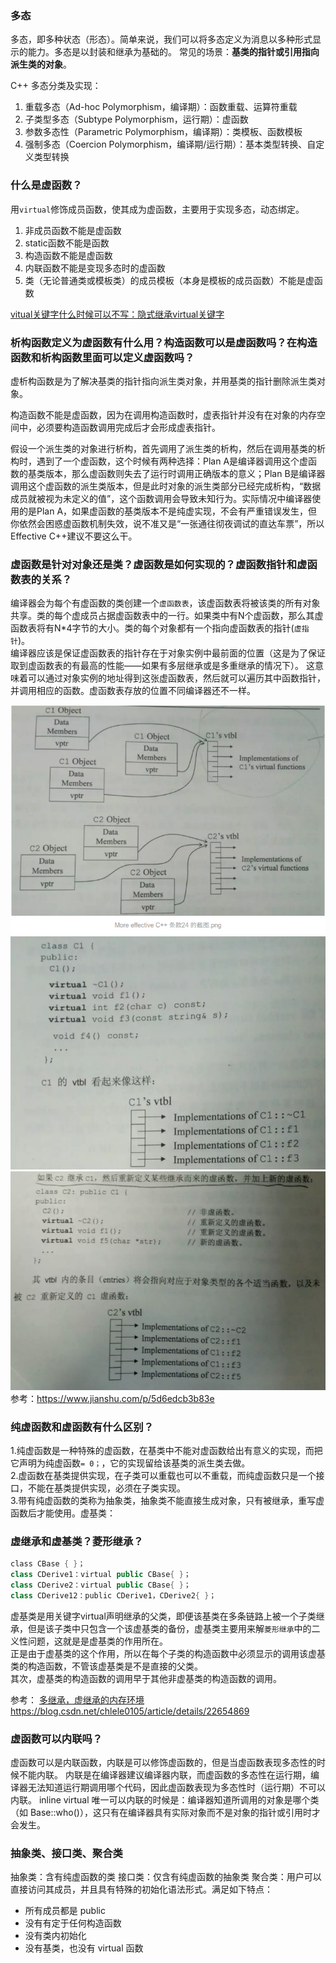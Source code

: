 
### 多态

多态，即多种状态（形态）。简单来说，我们可以将多态定义为消息以多种形式显示的能力。多态是以封装和继承为基础的。
常见的场景：**基类的指针或引用指向派生类的对象**。

C++ 多态分类及实现：

1. 重载多态（Ad-hoc Polymorphism，编译期）：函数重载、运算符重载
2. 子类型多态（Subtype Polymorphism，运行期）：虚函数
3. 参数多态性（Parametric Polymorphism，编译期）：类模板、函数模板
4. 强制多态（Coercion Polymorphism，编译期/运行期）：基本类型转换、自定义类型转换

### 什么是虚函数？

用`virtual`修饰成员函数，使其成为虚函数，主要用于实现多态，动态绑定。

1. 非成员函数不能是虚函数
2. static函数不能是函数
3. 构造函数不能是虚函数
4. 内联函数不能是变现多态时的虚函数
5. 类（无论普通类或模板类）的成员模板（本身是模板的成员函数）不能是虚函数

[vitual关键字什么时候可以不写：隐式继承virtual关键字](https://blog.csdn.net/lincyang/article/details/7794513)

### 析构函数定义为虚函数有什么用？构造函数可以是虚函数吗？在构造函数和析构函数里面可以定义虚函数吗？

虚析构函数是为了解决基类的指针指向派生类对象，并用基类的指针删除派生类对象。

构造函数不能是虚函数，因为在调用构造函数时，虚表指针并没有在对象的内存空间中，必须要构造函数调用完成后才会形成虚表指针。  

假设一个派生类的对象进行析构，首先调用了派生类的析构，然后在调用基类的析构时，遇到了一个虚函数，这个时候有两种选择：Plan A是编译器调用这个虚函数的基类版本，那么虚函数则失去了运行时调用正确版本的意义；Plan B是编译器调用这个虚函数的派生类版本，但是此时对象的派生类部分已经完成析构，“数据成员就被视为未定义的值”，这个函数调用会导致未知行为。实际情况中编译器使用的是Plan A，如果虚函数的基类版本不是纯虚实现，不会有严重错误发生，但你依然会困惑虚函数机制失效，说不准又是“一张通往彻夜调试的直达车票”，所以Effective C++建议不要这么干。

### 虚函数是针对对象还是类？虚函数是如何实现的？虚函数指针和虚函数表的关系？

编译器会为每个有虚函数的类创建一个`虚函数表`，该虚函数表将被该类的所有对象共享。类的每个虚成员占据虚函数表中的一行。如果类中有N个虚函数，那么其虚函数表将有N*4字节的大小。类的每个对象都有一个指向虚函数表的指针(`虚指针`)。  
编译器应该是保证虚函数表的指针存在于对象实例中最前面的位置（这是为了保证取到虚函数表的有最高的性能——如果有多层继承或是多重继承的情况下）。 这意味着可以通过对象实例的地址得到这张虚函数表，然后就可以遍历其中函数指针，并调用相应的函数。虚函数表存放的位置不同编译器还不一样。

![虚指针](./img/虚指针.png)
![父类虚函数表](./img/父类虚函数表.png)
![子类虚函数表](./img/子类虚函数表.png)  
参考：<https://www.jianshu.com/p/5d6edcb3b83e>

### 纯虚函数和虚函数有什么区别？

1.纯虚函数是一种特殊的虚函数，在基类中不能对虚函数给出有意义的实现，而把它声明为纯虚函数`= 0；`，它的实现留给该基类的派生类去做。  
2.虚函数在基类提供实现，在子类可以重载也可以不重载，而纯虚函数只是一个接口，不能在基类提供实现，必须在子类实现。  
3.带有纯虚函数的类称为抽象类，抽象类不能直接生成对象，只有被继承，重写虚函数后才能使用。虚基类：  

### 虚继承和虚基类？菱形继承？

```c++
class CBase { }；
class CDerive1：virtual public CBase{ }；
class CDerive2：virtual public CBase{ }；
class CDerive12：public CDerive1，CDerive2{ }；
```

虚基类是用关键字virtual声明继承的父类，即便该基类在多条链路上被一个子类继承，但是该子类中只包含一个该虚基类的备份，虚基类主要用来解`菱形继承`中的二义性问题，这就是是虚基类的作用所在。  
正是由于虚基类的这个作用，所以在每个子类的构造函数中必须显示的调用该虚基类的构造函数，不管该虚基类是不是直接的父类。  
其次，虚基类的构造函数的调用早于其他非虚基类的构造函数的调用。  

参考：
[多继承，虚继承的内存环境](https://www.oschina.net/translate/cpp-virtual-inheritance)
<https://blog.csdn.net/chlele0105/article/details/22654869>

### 虚函数可以内联吗？

虚函数可以是内联函数，内联是可以修饰虚函数的，但是当虚函数表现多态性的时候不能内联。
内联是在编译器建议编译器内联，而虚函数的多态性在运行期，编译器无法知道运行期调用哪个代码，因此虚函数表现为多态性时（运行期）不可以内联。
inline virtual 唯一可以内联的时候是：编译器知道所调用的对象是哪个类（如 Base::who()），这只有在编译器具有实际对象而不是对象的指针或引用时才会发生。

### 抽象类、接口类、聚合类

抽象类：含有纯虚函数的类
接口类：仅含有纯虚函数的抽象类
聚合类：用户可以直接访问其成员，并且具有特殊的初始化语法形式。满足如下特点：

+ 所有成员都是 public
+ 没有有定于任何构造函数
+ 没有类内初始化
+ 没有基类，也没有 virtual 函数